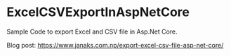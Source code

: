 # ExcelCSVExportInAspNetCore
Sample Code to export Excel and CSV file in Asp.Net Core.

Blog post: https://www.janaks.com.np/export-excel-csv-file-asp-net-core/
